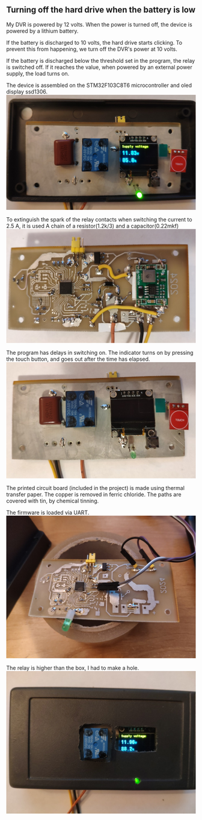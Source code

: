## Turning off the hard drive when the battery is low

My DVR is powered by 12 volts.
When the power is turned off,
 the device is powered by a lithium battery.

If the battery is discharged to 10 volts, the hard drive starts clicking.
To prevent this from happening, we turn off the DVR's power at 10 volts.

If the battery is discharged below the threshold set in the program,
 the relay is switched off.
If it reaches the value, when powered by an external power supply,
 the load turns on.

 The device is assembled on the STM32F103C8T6 microcontroller and
 oled display ssd1306.
![button board](./img/workDevice.jpg)

To extinguish the spark of the relay contacts when switching the current to 2.5 A, it is used 
A chain of a resistor(1.2k/3) and a capacitor(0.22mkf)
![button board](./img/bottomBoard.jpg)

The program has delays in switching on.
The indicator turns on by pressing the touch button,
and goes out after the time has elapsed.
![button board](./img/topBoard.jpg)

The printed circuit board (included in the project) is made using
 thermal transfer paper. 
 The copper is removed in ferric chloride.
The paths are covered with tin, by chemical tinning.

The firmware is loaded via UART.
![button board](./img/loadFirmware.jpg)

The relay is higher than the box, I had to make a hole.
![button board](./img/inBox.jpg)
